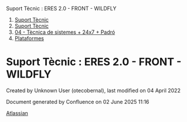 Suport Tècnic : ERES 2.0 - FRONT - WILDFLY  

1.  [Suport Tècnic](index.html)
2.  [Suport Tècnic](13893782.html)
3.  [04 - Tècnica de sistemes + 24x7 + Padró](26313202.html)
4.  [Plataformes](Plataformes_41520520.html)

Suport Tècnic : ERES 2.0 - FRONT - WILDFLY
==========================================

Created by Unknown User (otecobernal), last modified on 04 April 2022

Document generated by Confluence on 02 June 2025 11:16

[Atlassian](http://www.atlassian.com/)